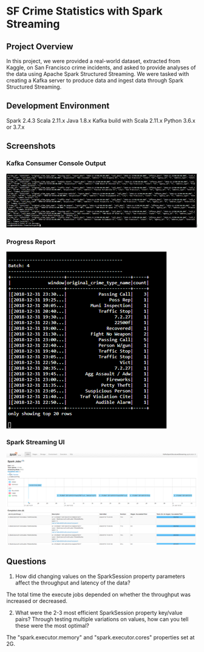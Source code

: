 # SF Crime Statistics with Spark Streaming

## Project Overview

In this project, we were provided a real-world dataset, extracted from Kaggle, on San Francisco crime incidents, and asked to provide analyses of the data using Apache Spark Structured Streaming. We were tasked with creating a Kafka server to produce data and ingest data through Spark Structured Streaming.

## Development Environment

Spark 2.4.3
Scala 2.11.x
Java 1.8.x
Kafka build with Scala 2.11.x
Python 3.6.x or 3.7.x


## Screenshots


### Kafka Consumer Console Output
![image info](Kafka_Consumer_Console_Output.png)

### Progress Report
![image info](Progress_Report.png)

### Spark Streaming UI
![image info](Spark_streaming_UI.png)


## Questions 
1. How did changing values on the SparkSession property parameters affect the throughput and latency of the data?

The total time the execute jobs depended on whether the throughput was increased or decreased.

2. What were the 2-3 most efficient SparkSession property key/value pairs? Through testing multiple variations on values, how can you tell these were the most optimal?

The "spark.executor.memory" and "spark.executor.cores" properties set at 2G.

